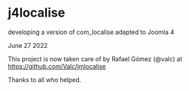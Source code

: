 # j4localise
developing a version of com_localise adapted to Joomla 4

June 27 2022

This project is now taken care of by Rafael Gómez (@valc) at https://github.com/Valc/jmlocalise

Thanks to all who helped.
